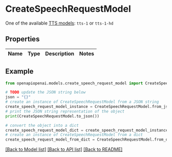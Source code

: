 # CreateSpeechRequestModel

One of the available [TTS models](/docs/models/tts): `tts-1` or `tts-1-hd` 

## Properties

Name | Type | Description | Notes
------------ | ------------- | ------------- | -------------

## Example

```python
from openapiopenai.models.create_speech_request_model import CreateSpeechRequestModel

# TODO update the JSON string below
json = "{}"
# create an instance of CreateSpeechRequestModel from a JSON string
create_speech_request_model_instance = CreateSpeechRequestModel.from_json(json)
# print the JSON string representation of the object
print(CreateSpeechRequestModel.to_json())

# convert the object into a dict
create_speech_request_model_dict = create_speech_request_model_instance.to_dict()
# create an instance of CreateSpeechRequestModel from a dict
create_speech_request_model_from_dict = CreateSpeechRequestModel.from_dict(create_speech_request_model_dict)
```
[[Back to Model list]](../README.md#documentation-for-models) [[Back to API list]](../README.md#documentation-for-api-endpoints) [[Back to README]](../README.md)


